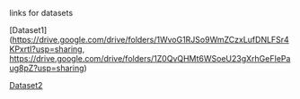 links for datasets 

[Dataset1](https://drive.google.com/drive/folders/1WvoG1RJSo9WmZCzxLufDNLFSr4KPxrtI?usp=sharing, https://drive.google.com/drive/folders/1Z0QvQHMt6WSoeU23gXrhGeFIePaug8pZ?usp=sharing)

[Dataset2](https://drive.google.com/drive/folders/1uhhWjryFvRpwU_Kaem5gHe8ktupfO4pZ?usp=sharing)
